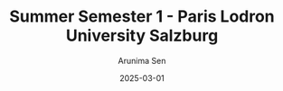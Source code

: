 ---
title: "Summer Semester 1 - Paris Lodron University Salzburg" 
date: 2025-03-01
lastmod: 2025-03-01
# tags: ["Romance languages","philology","irregular verbs","Portuguese","Italian","French","Spanish","simulations","dataset","python"]
author: ["Arunima Sen"]
description: "In progress."
summary: "In progress."
editPost:
    URL: "https://github.com/pmichaillat/hugo-website"
    Text: "GitHub repository"
showToc: true
disableAnchoredHeadings: false

---